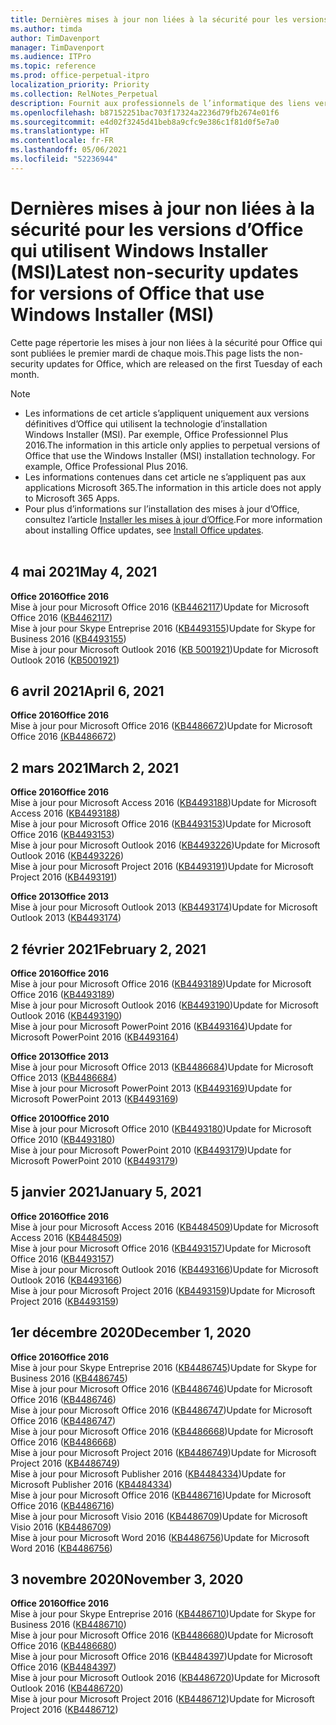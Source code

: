 ```yaml
---
title: Dernières mises à jour non liées à la sécurité pour les versions d’Office qui utilisent Windows Installer (MSI)
ms.author: timda
author: TimDavenport
manager: TimDavenport
ms.audience: ITPro
ms.topic: reference
ms.prod: office-perpetual-itpro
localization_priority: Priority
ms.collection: RelNotes_Perpetual
description: Fournit aux professionnels de l’informatique des liens vers les dernières informations sur les mises à jour non liées à la sécurité pour les versions définitives d’Office 2016, Office 2013 et Office 2010
ms.openlocfilehash: b87152251bac703f17324a2236d79fb2674e01f6
ms.sourcegitcommit: e4d02f3245d41beb8a9cfc9e386c1f81d0f5e7a0
ms.translationtype: HT
ms.contentlocale: fr-FR
ms.lasthandoff: 05/06/2021
ms.locfileid: "52236944"
---
```

# <a name="latest-non-security-updates-for-versions-of-office-that-use-windows-installer-msi"></a><span data-ttu-id="34303-103">Dernières mises à jour non liées à la sécurité pour les versions d’Office qui utilisent Windows Installer (MSI)</span><span class="sxs-lookup"><span data-stu-id="34303-103">Latest non-security updates for versions of Office that use Windows Installer (MSI)</span></span>

<span data-ttu-id="34303-104">Cette page répertorie les mises à jour non liées à la sécurité pour Office qui sont publiées le premier mardi de chaque mois.</span><span class="sxs-lookup"><span data-stu-id="34303-104">This page lists the non-security updates for Office, which are released on the first Tuesday of each month.</span></span>

> [!NOTE]
> - <span data-ttu-id="34303-p101">Les informations de cet article s’appliquent uniquement aux versions définitives d’Office qui utilisent la technologie d’installation Windows Installer (MSI). Par exemple, Office Professionnel Plus 2016.</span><span class="sxs-lookup"><span data-stu-id="34303-p101">The information in this article only applies to perpetual versions of Office that use the Windows Installer (MSI) installation technology. For example, Office Professional Plus 2016.</span></span>
> - <span data-ttu-id="34303-107">Les informations contenues dans cet article ne s’appliquent pas aux applications Microsoft 365.</span><span class="sxs-lookup"><span data-stu-id="34303-107">The information in this article does not apply to Microsoft 365 Apps.</span></span>
> - <span data-ttu-id="34303-108">Pour plus d’informations sur l’installation des mises à jour d’Office, consultez l’article [Installer les mises à jour d’Office](https://support.office.com/article/2ab296f3-7f03-43a2-8e50-46de917611c5).</span><span class="sxs-lookup"><span data-stu-id="34303-108">For more information about installing Office updates, see [Install Office updates](https://support.office.com/article/2ab296f3-7f03-43a2-8e50-46de917611c5).</span></span>
<br/><br/>

## <a name="may-4-2021"></a><span data-ttu-id="34303-109">4 mai 2021</span><span class="sxs-lookup"><span data-stu-id="34303-109">May 4, 2021</span></span>
<span data-ttu-id="34303-110">**Office 2016**</span><span class="sxs-lookup"><span data-stu-id="34303-110">**Office 2016**</span></span><br/>
<span data-ttu-id="34303-111">Mise à jour pour Microsoft Office 2016 ([KB4462117](https://support.microsoft.com/help/4462117))</span><span class="sxs-lookup"><span data-stu-id="34303-111">Update for Microsoft Office 2016 ([KB4462117](https://support.microsoft.com/help/4462117))</span></span> </br> <span data-ttu-id="34303-112">Mise à jour pour Skype Entreprise 2016 ([KB4493155](https://support.microsoft.com/help/4493155))</span><span class="sxs-lookup"><span data-stu-id="34303-112">Update for Skype for Business 2016 ([KB4493155](https://support.microsoft.com/help/4493155))</span></span> </br> <span data-ttu-id="34303-113">Mise à jour pour Microsoft Outlook 2016 ([KB 5001921](https://support.microsoft.com/help/5001921))</span><span class="sxs-lookup"><span data-stu-id="34303-113">Update for Microsoft Outlook 2016 ([KB5001921](https://support.microsoft.com/help/5001921))</span></span> </br> 

## <a name="april-6-2021"></a><span data-ttu-id="34303-114">6 avril 2021</span><span class="sxs-lookup"><span data-stu-id="34303-114">April 6, 2021</span></span>
<span data-ttu-id="34303-115">**Office 2016**</span><span class="sxs-lookup"><span data-stu-id="34303-115">**Office 2016**</span></span><br/>
<span data-ttu-id="34303-116">Mise à jour pour Microsoft Office 2016 ([KB4486672](https://support.microsoft.com/help/4486672))</span><span class="sxs-lookup"><span data-stu-id="34303-116">Update for Microsoft Office 2016 [(KB4486672](https://support.microsoft.com/help/4486672))</span></span> </br> 

## <a name="march-2-2021"></a><span data-ttu-id="34303-117">2 mars 2021</span><span class="sxs-lookup"><span data-stu-id="34303-117">March 2, 2021</span></span>
<span data-ttu-id="34303-118">**Office 2016**</span><span class="sxs-lookup"><span data-stu-id="34303-118">**Office 2016**</span></span><br/>
<span data-ttu-id="34303-119">Mise à jour pour Microsoft Access 2016 ([KB4493188](https://support.microsoft.com/help/4493188))</span><span class="sxs-lookup"><span data-stu-id="34303-119">Update for Microsoft Access 2016 ([KB4493188](https://support.microsoft.com/help/4493188))</span></span> </br> <span data-ttu-id="34303-120">Mise à jour pour Microsoft Office 2016 ([KB4493153](https://support.microsoft.com/help/4493153))</span><span class="sxs-lookup"><span data-stu-id="34303-120">Update for Microsoft Office 2016 ([KB4493153](https://support.microsoft.com/help/4493153))</span></span> </br> <span data-ttu-id="34303-121">Mise à jour pour Microsoft Outlook 2016 ([KB4493226](https://support.microsoft.com/help/4493226))</span><span class="sxs-lookup"><span data-stu-id="34303-121">Update for Microsoft Outlook 2016 ([KB4493226](https://support.microsoft.com/help/4493226))</span></span> </br> <span data-ttu-id="34303-122">Mise à jour pour Microsoft Project 2016 ([KB4493191](https://support.microsoft.com/help/4493191))</span><span class="sxs-lookup"><span data-stu-id="34303-122">Update for Microsoft Project 2016 ([KB4493191](https://support.microsoft.com/help/4493191))</span></span> </br> 


<span data-ttu-id="34303-123">**Office 2013**</span><span class="sxs-lookup"><span data-stu-id="34303-123">**Office 2013**</span></span><br/>
<span data-ttu-id="34303-124">Mise à jour pour Microsoft Outlook 2013 ([KB4493174](https://support.microsoft.com/help/4493174))</span><span class="sxs-lookup"><span data-stu-id="34303-124">Update for Microsoft Outlook 2013 ([KB4493174](https://support.microsoft.com/help/4493174))</span></span> </br> 


## <a name="february-2-2021"></a><span data-ttu-id="34303-125">2 février 2021</span><span class="sxs-lookup"><span data-stu-id="34303-125">February 2, 2021</span></span>
<span data-ttu-id="34303-126">**Office 2016**</span><span class="sxs-lookup"><span data-stu-id="34303-126">**Office 2016**</span></span><br/>
<span data-ttu-id="34303-127">Mise à jour pour Microsoft Office 2016 ([KB4493189](https://support.microsoft.com/help/4493189))</span><span class="sxs-lookup"><span data-stu-id="34303-127">Update for Microsoft Office 2016 ([KB4493189](https://support.microsoft.com/help/4493189))</span></span> </br> <span data-ttu-id="34303-128">Mise à jour pour Microsoft Outlook 2016 ([KB4493190](https://support.microsoft.com/help/4493190))</span><span class="sxs-lookup"><span data-stu-id="34303-128">Update for Microsoft Outlook 2016 ([KB4493190](https://support.microsoft.com/help/4493190))</span></span> </br> <span data-ttu-id="34303-129">Mise à jour pour Microsoft PowerPoint 2016 ([KB4493164](https://support.microsoft.com/help/4493164))</span><span class="sxs-lookup"><span data-stu-id="34303-129">Update for Microsoft PowerPoint 2016 ([KB4493164](https://support.microsoft.com/help/4493164))</span></span> </br> 

<span data-ttu-id="34303-130">**Office 2013**</span><span class="sxs-lookup"><span data-stu-id="34303-130">**Office 2013**</span></span><br/>
<span data-ttu-id="34303-131">Mise à jour pour Microsoft Office 2013 ([KB4486684](https://support.microsoft.com/help/4486684))</span><span class="sxs-lookup"><span data-stu-id="34303-131">Update for Microsoft Office 2013 ([KB4486684](https://support.microsoft.com/help/4486684))</span></span> </br>
<span data-ttu-id="34303-132">Mise à jour pour Microsoft PowerPoint 2013 ([KB4493169](https://support.microsoft.com/help/4493169))</span><span class="sxs-lookup"><span data-stu-id="34303-132">Update for Microsoft PowerPoint 2013 ([KB4493169](https://support.microsoft.com/help/4493169))</span></span> </br>

<span data-ttu-id="34303-133">**Office 2010**</span><span class="sxs-lookup"><span data-stu-id="34303-133">**Office 2010**</span></span><br/>
<span data-ttu-id="34303-134">Mise à jour pour Microsoft Office 2010 ([KB4493180](https://support.microsoft.com/help/4493180))</span><span class="sxs-lookup"><span data-stu-id="34303-134">Update for Microsoft Office 2010 ([KB4493180](https://support.microsoft.com/help/4493180))</span></span> </br>
<span data-ttu-id="34303-135">Mise à jour pour Microsoft PowerPoint 2010 ([KB4493179](https://support.microsoft.com/help/4493179))</span><span class="sxs-lookup"><span data-stu-id="34303-135">Update for Microsoft PowerPoint 2010 ([KB4493179](https://support.microsoft.com/help/4493179))</span></span></br>


## <a name="january-5-2021"></a><span data-ttu-id="34303-136">5 janvier 2021</span><span class="sxs-lookup"><span data-stu-id="34303-136">January 5, 2021</span></span>
<span data-ttu-id="34303-137">**Office 2016**</span><span class="sxs-lookup"><span data-stu-id="34303-137">**Office 2016**</span></span></br>
<span data-ttu-id="34303-138">Mise à jour pour Microsoft Access 2016 ([KB4484509](https://support.microsoft.com/help/4484509))</span><span class="sxs-lookup"><span data-stu-id="34303-138">Update for Microsoft Access 2016 ([KB4484509](https://support.microsoft.com/help/4484509))</span></span> </br>
<span data-ttu-id="34303-139">Mise à jour pour Microsoft Office 2016 ([KB4493157](https://support.microsoft.com/help/4493157))</span><span class="sxs-lookup"><span data-stu-id="34303-139">Update for Microsoft Office 2016 ([KB4493157](https://support.microsoft.com/help/4493157))</span></span> </br>
<span data-ttu-id="34303-140">Mise à jour pour Microsoft Outlook 2016 ([KB4493166](https://support.microsoft.com/help/4493166))</span><span class="sxs-lookup"><span data-stu-id="34303-140">Update for Microsoft Outlook 2016 ([KB4493166](https://support.microsoft.com/help/4493166))</span></span> </br>
<span data-ttu-id="34303-141">Mise à jour pour Microsoft Project 2016 ([KB4493159](https://support.microsoft.com/help/4493159))</span><span class="sxs-lookup"><span data-stu-id="34303-141">Update for Microsoft Project 2016 ([KB4493159](https://support.microsoft.com/help/4493159))</span></span> </br>


## <a name="december-1-2020"></a><span data-ttu-id="34303-142">1er décembre 2020</span><span class="sxs-lookup"><span data-stu-id="34303-142">December 1, 2020</span></span>
<span data-ttu-id="34303-143">**Office 2016**</span><span class="sxs-lookup"><span data-stu-id="34303-143">**Office 2016**</span></span><br/>
<span data-ttu-id="34303-144">Mise à jour pour Skype Entreprise 2016 ([KB4486745](https://support.microsoft.com/help/4486745))</span><span class="sxs-lookup"><span data-stu-id="34303-144">Update for Skype for Business 2016 ([KB4486745](https://support.microsoft.com/help/4486745))</span></span> <br/>
<span data-ttu-id="34303-145">Mise à jour pour Microsoft Office 2016 ([KB4486746](https://support.microsoft.com/help/4486746))</span><span class="sxs-lookup"><span data-stu-id="34303-145">Update for Microsoft Office 2016 ([KB4486746](https://support.microsoft.com/help/4486746))</span></span> <br/> <span data-ttu-id="34303-146">Mise à jour pour Microsoft Office 2016 ([KB4486747](https://support.microsoft.com/help/4486747))</span><span class="sxs-lookup"><span data-stu-id="34303-146">Update for Microsoft Office 2016 ([KB4486747](https://support.microsoft.com/help/4486747))</span></span> <br/> <span data-ttu-id="34303-147">Mise à jour pour Microsoft Office 2016 ([KB4486668](https://support.microsoft.com/help/4486668))</span><span class="sxs-lookup"><span data-stu-id="34303-147">Update for Microsoft Office 2016 ([KB4486668](https://support.microsoft.com/help/4486668))</span></span> <br/>
<span data-ttu-id="34303-148">Mise à jour pour Microsoft Project 2016 ([KB4486749](https://support.microsoft.com/help/4486749))</span><span class="sxs-lookup"><span data-stu-id="34303-148">Update for Microsoft Project 2016 ([KB4486749](https://support.microsoft.com/help/4486749))</span></span> <br/> <span data-ttu-id="34303-149">Mise à jour pour Microsoft Publisher 2016 ([KB4484334](https://support.microsoft.com/help/4484334))</span><span class="sxs-lookup"><span data-stu-id="34303-149">Update for Microsoft Publisher 2016 ([KB4484334](https://support.microsoft.com/help/4484334))</span></span> <br/> <span data-ttu-id="34303-150">Mise à jour pour Microsoft Office 2016 ([KB4486716](https://support.microsoft.com/help/4486716))</span><span class="sxs-lookup"><span data-stu-id="34303-150">Update for Microsoft Office 2016 ([KB4486716](https://support.microsoft.com/help/4486716))</span></span> <br/> <span data-ttu-id="34303-151">Mise à jour pour Microsoft Visio 2016 ([KB4486709](https://support.microsoft.com/help/4486709))</span><span class="sxs-lookup"><span data-stu-id="34303-151">Update for Microsoft Visio 2016 ([KB4486709](https://support.microsoft.com/help/4486709))</span></span> <br/>
<span data-ttu-id="34303-152">Mise à jour pour Microsoft Word 2016 ([KB4486756](https://support.microsoft.com/help/4486756))</span><span class="sxs-lookup"><span data-stu-id="34303-152">Update for Microsoft Word 2016 ([KB4486756](https://support.microsoft.com/help/4486756))</span></span> <br/> 


## <a name="november-3-2020"></a><span data-ttu-id="34303-153">3 novembre 2020</span><span class="sxs-lookup"><span data-stu-id="34303-153">November 3, 2020</span></span>
<span data-ttu-id="34303-154">**Office 2016**</span><span class="sxs-lookup"><span data-stu-id="34303-154">**Office 2016**</span></span><br/>
<span data-ttu-id="34303-155">Mise à jour pour Skype Entreprise 2016 ([KB4486710](https://support.microsoft.com/help/4486710))</span><span class="sxs-lookup"><span data-stu-id="34303-155">Update for Skype for Business 2016 ([KB4486710](https://support.microsoft.com/help/4486710))</span></span> <br/>
<span data-ttu-id="34303-156">Mise à jour pour Microsoft Office 2016 ([KB4486680](https://support.microsoft.com/help/4486680))</span><span class="sxs-lookup"><span data-stu-id="34303-156">Update for Microsoft Office 2016 ([KB4486680](https://support.microsoft.com/help/4486680))</span></span> <br/>
<span data-ttu-id="34303-157">Mise à jour pour Microsoft Office 2016 ([KB4484397](https://support.microsoft.com/help/4484397))</span><span class="sxs-lookup"><span data-stu-id="34303-157">Update for Microsoft Office 2016 ([KB4484397](https://support.microsoft.com/help/4484397))</span></span> <br/>
<span data-ttu-id="34303-158">Mise à jour pour Microsoft Outlook 2016 ([KB4486720](https://support.microsoft.com/help/4486720))</span><span class="sxs-lookup"><span data-stu-id="34303-158">Update for Microsoft Outlook 2016 ([KB4486720](https://support.microsoft.com/help/4486720))</span></span> <br/>
<span data-ttu-id="34303-159">Mise à jour pour Microsoft Project 2016 ([KB4486712](https://support.microsoft.com/help/4486712))</span><span class="sxs-lookup"><span data-stu-id="34303-159">Update for Microsoft Project 2016 ([KB4486712](https://support.microsoft.com/help/4486712))</span></span> <br/>


</br>